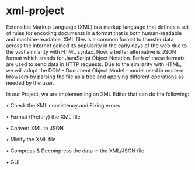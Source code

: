 # xml-project

Extensible Markup Language (XML) is a markup language that defines a set of rules for encoding documents in a format that is both human-readable and machine-readable. XML files is a common format to transfer data across the internet gained its popularity in the early days of the web due to the vast similarity with HTML syntax. Now, a better alternative is JSON format which stands for JavaScript Object Notation. Both of these formats are used to send data in HTTP requests. Due to the similarity with HTML, we will adopt the DOM - Document Object Model - model used in modern browsers by parsing the file as a tree and applying different operations as needed by the user.


In our Project, we are implementing an XML Editor that can do the following:

•	Check the XML consistency and Fixing errors

•	Format (Prettify) the XML file

•	Convert XML to JSON

•	Minify the XML file

•	Compress & Decompress the data in the XML/JSON file

•	GUI
